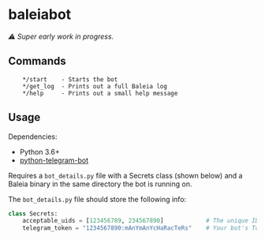 # baleiabot

*⚠️ Super early work in progress.*

## Commands

```shell
    */start    - Starts the bot
    */get_log  - Prints out a full Baleia log
    */help     - Prints out a small help message
```

## Usage

Dependencies:
* Python 3.6+
* [python-telegram-bot](https://github.com/python-telegram-bot/python-telegram-bot)

Requires a `bot_details.py` file with a Secrets class (shown below) and a Baleia binary in the same directory the bot is running on.

The `bot_details.py` file should store the following info:

```python
class Secrets:
    acceptable_uids = [123456789, 234567890]            # The unique ID of the users authorized to use the bot.
    telegram_token = "1234567890:mAnYmAnYcHaRacTeRs"    # Your bot's Token
```
